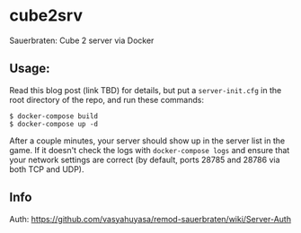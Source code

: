 # cube2srv
Sauerbraten: Cube 2 server via Docker

## Usage:

Read this blog post (link TBD) for details, but put a `server-init.cfg` in the root directory of the repo, and run these commands:

```
$ docker-compose build
$ docker-compose up -d
```

After a couple minutes, your server should show up in the server list in the game. If it doesn't check the logs with `docker-compose logs` and ensure that your network settings are correct (by default, ports 28785 and 28786 via both TCP and UDP).

## Info

Auth: https://github.com/vasyahuyasa/remod-sauerbraten/wiki/Server-Auth